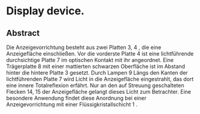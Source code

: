 # Display device.

## Abstract
Die Anzeigevorrichtung besteht aus zwei Platten 3, 4 , die eine Anzeigefläche einschließen. Vor die vorderste Platte 4 ist eine lichtführende durchsichtige Platte 7 im optischen Kontakt mit ihr angeordnet. Eine Trägerplatte 8 mit einer mattierten schwarzen Oberfläche ist im Abstand hinter die hintere Platte 3 gesetzt. Durch Lampen 9 Längs den Kanten der lichtführenden Platte 7 wird Licht in die Anzeigefläche eingestrahlt, das dort eine innere Totalreflexion erfährt. Nur an den auf Streuung geschalteten Flecken 14, 15 der Anzeigefläche gelangt dieses Licht zum Betrachter. Eine besondere Anwendung findet diese Anordnung bei einer Anzeigevorrichtung mit einer Flüssigkristallschicht 1 .